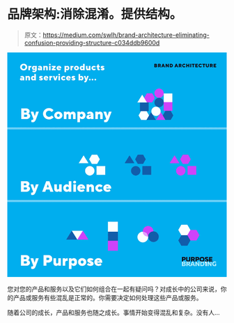 # 品牌架构:消除混淆。提供结构。

> 原文：<https://medium.com/swlh/brand-architecture-eliminating-confusion-providing-structure-c034ddb9600d>

![](img/7de87ccc092d45f68f3d7449a4ab120c.png)

您对您的产品和服务以及它们如何组合在一起有疑问吗？对成长中的公司来说，你的产品或服务有些混乱是正常的。你需要决定如何处理这些产品或服务。

随着公司的成长，产品和服务也随之成长。事情开始变得混乱和复杂。没有人…